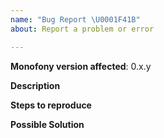 ```yaml
---
name: "Bug Report \U0001F41B"
about: Report a problem or error

---
```



**Monofony version affected**: 0.x.y

**Description**  
<!-- A clear and concise description of the bug you are experiencing. -->

**Steps to reproduce**  
<!-- Code and/or configuration required to reproduce the bug. -->

**Possible Solution**  
<!--- Optional: if you have any suggestions on a fix/reason for the bug -->
